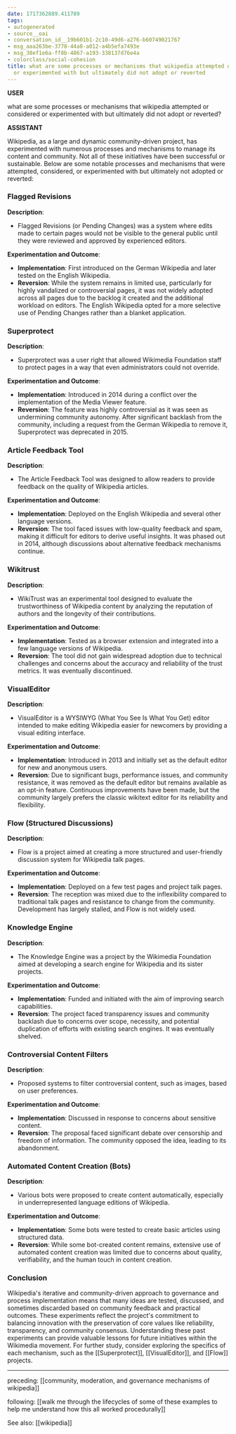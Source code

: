 ```yaml
---
date: 1717362889.411789
tags:
- autogenerated
- source__oai
- conversation_id__19b601b1-2c10-49d6-a276-b60749021767
- msg_aaa263be-3778-44a8-a012-a4b5efa7493e
- msg_38ef1e6a-ff8b-4867-a193-338137d76e4a
- colorclass/social-cohesion
title: what are some processes or mechanisms that wikipedia attempted or considered
  or experimented with but ultimately did not adopt or reverted
---
```


**USER**

what are some processes or mechanisms that wikipedia attempted or considered or experimented with but ultimately did not adopt or reverted?


**ASSISTANT**

Wikipedia, as a large and dynamic community-driven project, has experimented with numerous processes and mechanisms to manage its content and community. Not all of these initiatives have been successful or sustainable. Below are some notable processes and mechanisms that were attempted, considered, or experimented with but ultimately not adopted or reverted:

### Flagged Revisions

**Description**: 
- Flagged Revisions (or Pending Changes) was a system where edits made to certain pages would not be visible to the general public until they were reviewed and approved by experienced editors.

**Experimentation and Outcome**:
- **Implementation**: First introduced on the German Wikipedia and later tested on the English Wikipedia.
- **Reversion**: While the system remains in limited use, particularly for highly vandalized or controversial pages, it was not widely adopted across all pages due to the backlog it created and the additional workload on editors. The English Wikipedia opted for a more selective use of Pending Changes rather than a blanket application.

### Superprotect

**Description**: 
- Superprotect was a user right that allowed Wikimedia Foundation staff to protect pages in a way that even administrators could not override.

**Experimentation and Outcome**:
- **Implementation**: Introduced in 2014 during a conflict over the implementation of the Media Viewer feature.
- **Reversion**: The feature was highly controversial as it was seen as undermining community autonomy. After significant backlash from the community, including a request from the German Wikipedia to remove it, Superprotect was deprecated in 2015.

### Article Feedback Tool

**Description**: 
- The Article Feedback Tool was designed to allow readers to provide feedback on the quality of Wikipedia articles.

**Experimentation and Outcome**:
- **Implementation**: Deployed on the English Wikipedia and several other language versions.
- **Reversion**: The tool faced issues with low-quality feedback and spam, making it difficult for editors to derive useful insights. It was phased out in 2014, although discussions about alternative feedback mechanisms continue.

### Wikitrust

**Description**: 
- WikiTrust was an experimental tool designed to evaluate the trustworthiness of Wikipedia content by analyzing the reputation of authors and the longevity of their contributions.

**Experimentation and Outcome**:
- **Implementation**: Tested as a browser extension and integrated into a few language versions of Wikipedia.
- **Reversion**: The tool did not gain widespread adoption due to technical challenges and concerns about the accuracy and reliability of the trust metrics. It was eventually discontinued.

### VisualEditor

**Description**: 
- VisualEditor is a WYSIWYG (What You See Is What You Get) editor intended to make editing Wikipedia easier for newcomers by providing a visual editing interface.

**Experimentation and Outcome**:
- **Implementation**: Introduced in 2013 and initially set as the default editor for new and anonymous users.
- **Reversion**: Due to significant bugs, performance issues, and community resistance, it was removed as the default editor but remains available as an opt-in feature. Continuous improvements have been made, but the community largely prefers the classic wikitext editor for its reliability and flexibility.

### Flow (Structured Discussions)

**Description**: 
- Flow is a project aimed at creating a more structured and user-friendly discussion system for Wikipedia talk pages.

**Experimentation and Outcome**:
- **Implementation**: Deployed on a few test pages and project talk pages.
- **Reversion**: The reception was mixed due to the inflexibility compared to traditional talk pages and resistance to change from the community. Development has largely stalled, and Flow is not widely used.

### Knowledge Engine

**Description**: 
- The Knowledge Engine was a project by the Wikimedia Foundation aimed at developing a search engine for Wikipedia and its sister projects.

**Experimentation and Outcome**:
- **Implementation**: Funded and initiated with the aim of improving search capabilities.
- **Reversion**: The project faced transparency issues and community backlash due to concerns over scope, necessity, and potential duplication of efforts with existing search engines. It was eventually shelved.

### Controversial Content Filters

**Description**: 
- Proposed systems to filter controversial content, such as images, based on user preferences.

**Experimentation and Outcome**:
- **Implementation**: Discussed in response to concerns about sensitive content.
- **Reversion**: The proposal faced significant debate over censorship and freedom of information. The community opposed the idea, leading to its abandonment.

### Automated Content Creation (Bots)

**Description**: 
- Various bots were proposed to create content automatically, especially in underrepresented language editions of Wikipedia.

**Experimentation and Outcome**:
- **Implementation**: Some bots were tested to create basic articles using structured data.
- **Reversion**: While some bot-created content remains, extensive use of automated content creation was limited due to concerns about quality, verifiability, and the human touch in content creation.

### Conclusion

Wikipedia's iterative and community-driven approach to governance and process implementation means that many ideas are tested, discussed, and sometimes discarded based on community feedback and practical outcomes. These experiments reflect the project's commitment to balancing innovation with the preservation of core values like reliability, transparency, and community consensus. Understanding these past experiments can provide valuable lessons for future initiatives within the Wikimedia movement. For further study, consider exploring the specifics of each mechanism, such as the [[Superprotect]], [[VisualEditor]], and [[Flow]] projects.


---

preceding: [[community, moderation, and governance mechanisms of wikipedia]]  


following: [[walk me through the lifecycles of some of these examples to help me understand how this all worked procedurally]]

See also: [[wikipedia]]